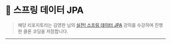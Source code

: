 # :blue_book: 스프링 데이터 JPA

> 해당 리포지토리는 김영한 님의 [실전! 스프링 데이터 JPA](https://inf.run/a25Y) 강의를 수강하며 진행한 클론 코딩을 저장합니다.
  
***
